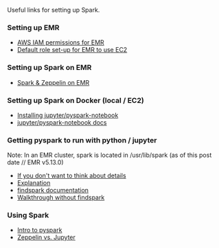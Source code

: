 Useful links for setting up Spark.

### Setting up EMR
* [AWS IAM permissions for EMR](https://docs.aws.amazon.com/emr/latest/ReleaseGuide/emr-spark-launch.html)
* [Default role set-up for EMR to use EC2](https://docs.aws.amazon.com/emr/latest/ManagementGuide/emr-iam-roles-defaultroles.html)

### Setting up Spark on EMR
* [Spark & Zeppelin on EMR](https://dziganto.github.io/amazon%20emr/apache%20spark/apache%20zeppelin/big%20data/From-Zero-to-Spark-Cluster-in-Under-Ten-Minutes/)

### Setting up Spark on Docker (local / EC2)
* [Installing jupyter/pyspark-notebook](http://maxmelnick.com/2016/06/04/spark-docker.html)
* [jupyter/pyspark-notebook docs](https://github.com/jupyter/docker-stacks/tree/master/pyspark-notebook)

### Getting pyspark to run with python / jupyter
Note: In an EMR cluster, spark is located in /usr/lib/spark (as of this post date // EMR v5.13.0)
* [If you don't want to think about details](https://blog.sicara.com/get-started-pyspark-jupyter-guide-tutorial-ae2fe84f594f)
* [Explanation](https://stackoverflow.com/questions/23256536/importing-pyspark-in-python-shell/#47896850)
* [findspark documentation](https://github.com/minrk/findspark)
* [Walkthrough without findspark](https://mapr.com/blog/configure-jupyter-spark-python/)

### Using Spark
* [Intro to pyspark](https://www.datacamp.com/community/tutorials/apache-spark-python)
* [Zeppelin vs. Jupyter](https://dwhsys.com/2017/03/25/apache-zeppelin-vs-jupyter-notebook/)

